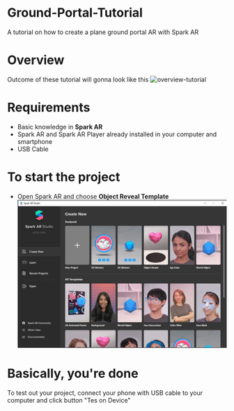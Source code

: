 # Ground-Portal-Tutorial
A tutorial on how to create a plane ground portal AR with Spark AR

# Overview
Outcome of these tutorial will gonna look like this
![overview-tutorial](https://github.com/aktaktaw/Ground-Portal-Tutorial/blob/main/screenshot-tutorial/overview-tutorial.gif)

# Requirements
- Basic knowledge in **Spark AR**
- Spark AR and Spark AR Player already installed in your computer and smartphone
- USB Cable

# To start the project
- Open Spark AR and choose **Object Reveal Template**
![Spark AR Main Menu](https://github.com/aktaktaw/Ground-Portal-Tutorial/blob/main/screenshot-tutorial/1.JPG)



# Basically, you're done
To test out your project, connect your phone with USB cable to your computer and click button "Tes on Device"
